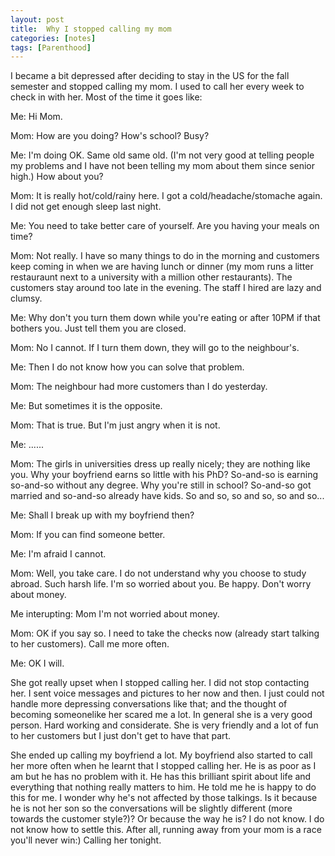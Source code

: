```yaml
---
layout: post
title:  Why I stopped calling my mom
categories: [notes]
tags: [Parenthood]
---
```


I became a bit depressed after deciding to stay in the US for the fall semester and stopped calling my mom. I used to call her every week to check in with her. Most of the time it goes like:

Me: Hi Mom.

Mom: How are you doing? How's school? Busy?

Me: I'm doing OK. Same old same old. (I'm not very good at telling people my problems and I have not been telling my mom about them since senior high.) How about you?

Mom: It is really hot/cold/rainy here. I got a cold/headache/stomache again. I did not get enough sleep last night. 

Me: You need to take better care of yourself. Are you having your meals on time?

Mom: Not really. I have so many things to do in the morning and customers keep coming in when we are having lunch or dinner (my mom runs a litter restauraunt next to a university with a million other restaurants). The customers stay around too late in the evening. The staff I hired are lazy and clumsy. 

Me: Why don't you turn them down while you're eating or after 10PM if that bothers you. Just tell them you are closed.

Mom: No I cannot. If I turn them down, they will go to the neighbour's. 

Me: Then I do not know how you can solve that problem. 

Mom: The neighbour had more customers than I do yesterday. 

Me: But sometimes it is the opposite.

Mom: That is true. But I'm just angry when it is not.

Me: ......

Mom: The girls in universities dress up really nicely; they are nothing like you. Why your boyfriend earns so little with his PhD? So-and-so is earning so-and-so without any degree. Why you're still in school? So-and-so got married and so-and-so already have kids. So and so, so and so, so and so...

Me: Shall I break up with my boyfriend then? 

Mom: If you can find someone better.

Me: I'm afraid I cannot.

Mom: Well, you take care. I do not understand why you choose to study abroad. Such harsh life. I'm so worried about you. Be happy. Don't worry about money.

Me interupting: Mom I'm not worried about money.

Mom: OK if you say so. I need to take the checks now (already start talking to her customers). Call me more often. 

Me: OK I will.

She got really upset when I stopped calling her. I did not stop contacting her. I sent voice messages and pictures to her now and then. I just could not handle more depressing conversations like that; and the thought of becoming someonelike her scared me a lot. In general she is a very good person. Hard working and considerate. She is very friendly and a lot of fun to her customers but I just don't get to have that part.

She ended up calling my boyfriend a lot. My boyfriend also started to call her more often when he learnt that I stopped calling her. He is as poor as I am but he has no problem with it. He has this brilliant spirit about life and everything that nothing really matters to him. He told me he is happy to do this for me. I wonder why he's not affected by those talkings. Is it because he is not her son so the conversations will be slightly different (more towards the customer style?)? Or because the way he is? I do not know. I do not know how to settle this. After all, running away from your mom is a race you'll never win:) Calling her tonight. 





